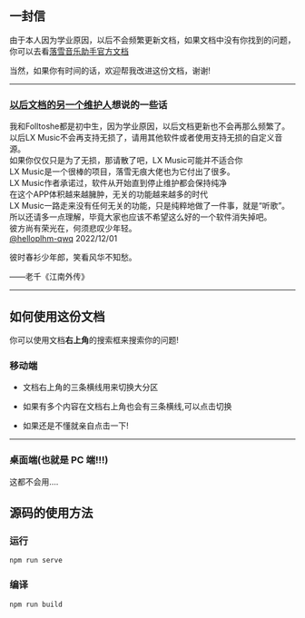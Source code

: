 ## 一封信

由于本人因为学业原因，以后不会频繁更新文档，如果文档中没有你找到的问题，你可以去看[落雪音乐助手官方文档](https://lxmusic.toside.cn)

当然，如果你有时间的话，欢迎帮我改进这份文档，谢谢!

---

### [以后文档的另一个维护人](https://github.com/helliplhm-qwq/)想说的一些话

我和Folltoshe都是初中生，因为学业原因，以后文档更新也不会再那么频繁了。  
以后LX Music不会再支持无损了，请用其他软件或者使用支持无损的自定义音源。  
如果你仅仅只是为了无损，那请散了吧，LX Music可能并不适合你  
LX Music是一个很棒的项目，落雪无痕大佬也为它付出了很多。  
LX Music作者承诺过，软件从开始直到停止维护都会保持纯净  
在这个APP体积越来越臃肿，无关的功能越来越多的时代  
LX Music一路走来没有任何无关的功能，只是纯粹地做了一件事，就是“听歌”。  
所以还请多一点理解，毕竟大家也应该不希望这么好的一个软件消失掉吧。  
彼方尚有荣光在，何须悲叹少年轻。  
[@helloplhm-qwq](https://github.com/helloplhm-qwq)  2022/12/01

<!-- 使我视而不见的光亮，对于我们就是黑暗。当我们清醒时，曙光才会破晓来日方长，太阳只是颗启明星。
-- 梭罗《瓦尔登湖》 -->

彼时春衫少年郎，笑看风华不知愁。

——老千《江南外传》

---

## 如何使用这份文档

你可以使用文档**右上角**的搜索框来搜索你的问题!

### 移动端

- 文档右上角的三条横线用来切换大分区

- 如果有多个内容在文档右上角也会有三条横线,可以点击切换

- 如果还是不懂就亲自点击一下!

---

### 桌面端(也就是 PC 端!!!)

这都不会用....

## 源码的使用方法

### 运行

```
npm run serve
```

### 编译

```
npm run build
```
